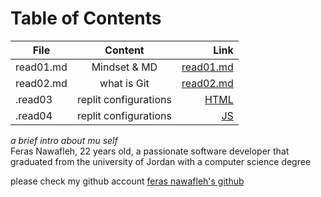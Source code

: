 # Table of Contents

| File          |   Content     | Link  |
| ------------- |:-------------:| -----:|
| read01.md      | Mindset & MD | [read01.md](https://feras98nawafleh.github.io/reading-notes/read01) |
| read02.md      | what is Git      |   [read02.md](https://feras98nawafleh.github.io/reading-notes/read02) |
| .read03 | replit configurations | [HTML](https://feras98nawafleh.github.io/reading-notes/read03) |
| .read04 | replit configurations | [JS](https://feras98nawafleh.github.io/reading-notes/read04) |

*a brief intro about mu self*  
Feras Nawafleh, 22 years old, a passionate software developer that graduated from the university of Jordan with a computer science degree

please check my github account [feras nawafleh's github](https://github.com/feras98nawafleh/reading-notes)

